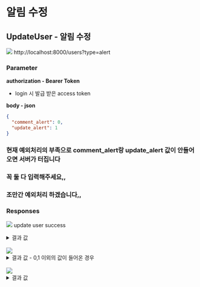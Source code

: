# 알림 수정

## UpdateUser - 알림 수정

<img src="https://img.shields.io/badge/PATCH-yellow?style=plastic&logo=appveyor&logo=PATCH"/> http://localhost:8000/users?type=alert

### Parameter

**authorization - Bearer Token**

- login 시 발급 받은 access token

**body - json**

```json
{
  "comment_alert": 0,
  "update_alert": 1
}
```

### 현재 예외처리의 부족으로 comment_alert랑 update_alert 값이 안들어오면 서버가 터집니다

### 꼭 둘 다 입력해주세요,,

### 조만간 예외처리 하겠습니다,,

### Responses

<img src="https://img.shields.io/badge/201-519800?style=plastic&logo=appveyor&logo=201"/> update user success

<details>
<summary>결과 값</summary>
<div markdown="1">

```json
{
  "message": "update user success",
  "data": {
    "comment_alert": 1,
    "update_alert": 0
  }
}
```

</div>
</details>
<br>
<img src="https://img.shields.io/badge/400-DB3A00?style=plastic&logo=appveyor&logo=400"/>

<details>
<summary>결과 값 - 0,1 이외의 값이 들어온 경우</summary>
<div markdown="1">

```json
{
  "statusCode": 400,
  "message": ["comment_alert must be a 1 or 0 or Null"],
  "error": "Bad Request"
}
```

</div>
</details>
<br>
<img src="https://img.shields.io/badge/400-DB3A00?style=plastic&logo=appveyor&logo=400"/>

<details>
<summary>결과 값</summary>
<div markdown="1">

```json
{
  "statusCode": 400,
  "message": "alert must be entered"
}
```

</div>
</details>
